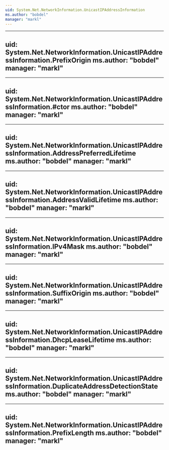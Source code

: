 ```yaml
---
uid: System.Net.NetworkInformation.UnicastIPAddressInformation
ms.author: "bobdel"
manager: "markl"
---
```


---
uid: System.Net.NetworkInformation.UnicastIPAddressInformation.PrefixOrigin
ms.author: "bobdel"
manager: "markl"
---

---
uid: System.Net.NetworkInformation.UnicastIPAddressInformation.#ctor
ms.author: "bobdel"
manager: "markl"
---

---
uid: System.Net.NetworkInformation.UnicastIPAddressInformation.AddressPreferredLifetime
ms.author: "bobdel"
manager: "markl"
---

---
uid: System.Net.NetworkInformation.UnicastIPAddressInformation.AddressValidLifetime
ms.author: "bobdel"
manager: "markl"
---

---
uid: System.Net.NetworkInformation.UnicastIPAddressInformation.IPv4Mask
ms.author: "bobdel"
manager: "markl"
---

---
uid: System.Net.NetworkInformation.UnicastIPAddressInformation.SuffixOrigin
ms.author: "bobdel"
manager: "markl"
---

---
uid: System.Net.NetworkInformation.UnicastIPAddressInformation.DhcpLeaseLifetime
ms.author: "bobdel"
manager: "markl"
---

---
uid: System.Net.NetworkInformation.UnicastIPAddressInformation.DuplicateAddressDetectionState
ms.author: "bobdel"
manager: "markl"
---

---
uid: System.Net.NetworkInformation.UnicastIPAddressInformation.PrefixLength
ms.author: "bobdel"
manager: "markl"
---
